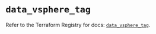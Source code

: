 # `data_vsphere_tag`

Refer to the Terraform Registry for docs: [`data_vsphere_tag`](https://registry.terraform.io/providers/hashicorp/vsphere/2.7.0/docs/data-sources/tag).
